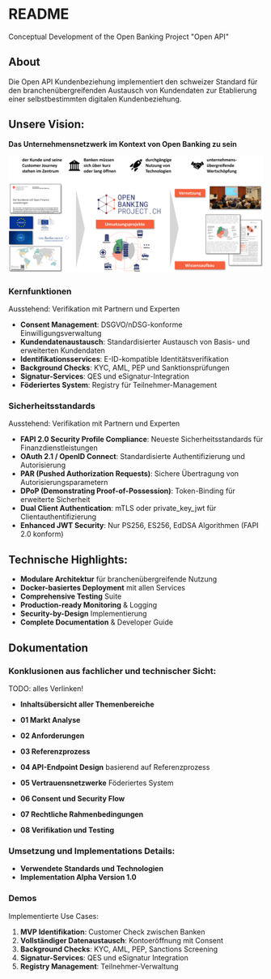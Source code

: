 # README
Conceptual Development of the Open Banking Project "Open API"

## About
Die Open API Kundenbeziehung implementiert den schweizer Standard für den branchenübergreifenden Austausch von Kundendaten zur Etablierung einer selbstbestimmten digitalen Kundenbeziehung.

## Unsere Vision:
**Das Unternehmensnetzwerk im Kontext von Open Banking zu sein**
  
![Vision der Open API Kundenbeziehung](documentation/Fachliche%20Conclusions%20Open%20API%20Kundenbeziehung/Resources/images/README/Vision.png)


### Kernfunktionen 

Ausstehend: Verifikation mit Partnern und Experten

- **Consent Management**: DSGVO/nDSG-konforme Einwilligungsverwaltung
- **Kundendatenaustausch**: Standardisierter Austausch von Basis- und erweiterten Kundendaten
- **Identifikationsservices**: E-ID-kompatible Identitätsverifikation
- **Background Checks**: KYC, AML, PEP und Sanktionsprüfungen
- **Signatur-Services**: QES und eSignatur-Integration
- **Föderiertes System**: Registry für Teilnehmer-Management

### Sicherheitsstandards

Ausstehend: Verifikation mit Partnern und Experten

- **FAPI 2.0 Security Profile Compliance**: Neueste Sicherheitsstandards für Finanzdienstleistungen
- **OAuth 2.1 / OpenID Connect**: Standardisierte Authentifizierung und Autorisierung
- **PAR (Pushed Authorization Requests)**: Sichere Übertragung von Autorisierungsparametern
- **DPoP (Demonstrating Proof-of-Possession)**: Token-Binding für erweiterte Sicherheit
- **Dual Client Authentication**: mTLS oder private_key_jwt für Clientauthentifizierung
- **Enhanced JWT Security**: Nur PS256, ES256, EdDSA Algorithmen (FAPI 2.0 konform)

## Technische Highlights:

- **Modulare Architektur** für branchenübergreifende Nutzung
- **Docker-basiertes Deployment** mit allen Services
- **Comprehensive Testing** Suite
- **Production-ready Monitoring** & Logging
- **Security-by-Design** Implementierung
- **Complete Documentation** & Developer Guide


## Dokumentation

### Konklusionen aus fachlicher und technischer Sicht:
TODO: alles Verlinken!

- **Inhaltsübersicht aller Themenbereiche**

- **01 Markt Analyse**
- **02 Anforderungen**
- **03 Referenzprozess**
- **04 API-Endpoint Design** basierend auf Referenzprozess
- **05 Vertrauensnetzwerke** Föderiertes System
- **06 Consent und Security Flow**
- **07 Rechtliche Rahmenbedingungen**
- **08 Verifikation und Testing**

### Umsetzung und Implementations Details:
- **Verwendete Standards und Technologien**
- **Implementation Alpha Version 1.0** 

### Demos 

Implementierte Use Cases:

1. **MVP Identifikation**: Customer Check zwischen Banken
2. **Vollständiger Datenaustausch**: Kontoeröffnung mit Consent
3. **Background Checks**: KYC, AML, PEP, Sanctions Screening
4. **Signatur-Services**: QES und eSignatur Integration
5. **Registry Management**: Teilnehmer-Verwaltung


